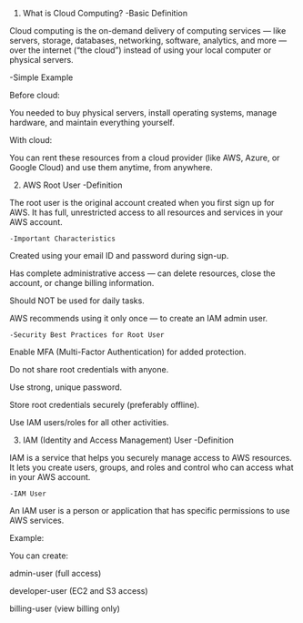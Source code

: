 1. What is Cloud Computing?
    -Basic Definition

Cloud computing is the on-demand delivery of computing services — like servers, storage, databases, networking, software, analytics, and more — over the internet (“the cloud”) instead of using your local computer or physical servers.

-Simple Example

Before cloud:

You needed to buy physical servers, install operating systems, manage hardware, and maintain everything yourself.

With cloud:

You can rent these resources from a cloud provider (like AWS, Azure, or Google Cloud) and use them anytime, from anywhere.

2. AWS Root User
    -Definition

The root user is the original account created when you first sign up for AWS. It has full, unrestricted access to all resources and services in your AWS account.

    -Important Characteristics

Created using your email ID and password during sign-up.

Has complete administrative access — can delete resources, close the account, or change billing information.

Should NOT be used for daily tasks.

AWS recommends using it only once — to create an IAM admin user.

    -Security Best Practices for Root User

Enable MFA (Multi-Factor Authentication) for added protection.

Do not share root credentials with anyone.

Use strong, unique password.

Store root credentials securely (preferably offline).

Use IAM users/roles for all other activities.

3. IAM (Identity and Access Management) User
    -Definition

IAM is a service that helps you securely manage access to AWS resources.
It lets you create users, groups, and roles and control who can access what in your AWS account.

    -IAM User

An IAM user is a person or application that has specific permissions to use AWS services.

Example:

You can create:

admin-user (full access)

developer-user (EC2 and S3 access)

billing-user (view billing only)